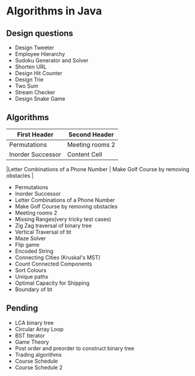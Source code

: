 # Algorithms in Java
## Design questions
* Design Tweeter
* Employee Hierarchy
* Sudoku Generator and Solver
* Shorten URL
* Design Hit Counter
* Design Trie
* Two Sum
* Stream Checker
* Design Snake Game
## Algorithms
| First Header       | Second Header   |
| ------------------ | --------------- |
| Permutations       | Meeting rooms 2 |
| Inorder Successor  | Content Cell    |

|Letter Combinations of a Phone Number | Make Golf Course by removing obstacles |

* Permutations
* Inorder Successor
* Letter Combinations of a Phone Number
* Make Golf Course by removing obstacles
* Meeting rooms 2
* Missing Ranges(very tricky test cases)
* Zig Zag traversal of binary tree
* Vertical Traversal of bt
* Maze Solver
* Flip game 
* Encoded String
* Connecting Cities (Kruskal's MST)
* Count Connected Components
* Sort Colours
* Unique paths
* Optimal Capacity for Shipping
* Boundary of bt
## Pending
* LCA binary tree
* Circular Array Loop
* BST Iterator
* Game Theory
* Post order and preorder to construct binary tree
* Trading algorithms
* Course Schedule
* Course Schedule 2


